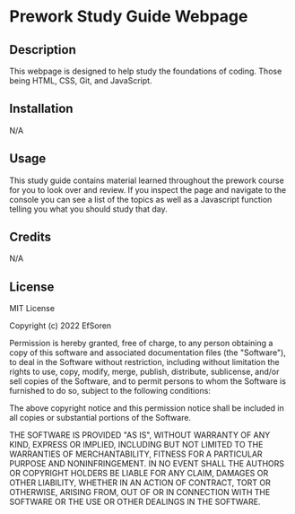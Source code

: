 # Prework Study Guide Webpage

## Description

This webpage is designed to help study the foundations of coding. Those being HTML, CSS, Git, and JavaScript.

## Installation

N/A

## Usage

This study guide contains material learned throughout the prework course for you to look over and review. If you inspect the page and navigate to the console you can see a list of the topics as well as a Javascript function telling you what you should study that day.

## Credits

N/A

## License

MIT License

Copyright (c) 2022 EfSoren

Permission is hereby granted, free of charge, to any person obtaining a copy
of this software and associated documentation files (the "Software"), to deal
in the Software without restriction, including without limitation the rights
to use, copy, modify, merge, publish, distribute, sublicense, and/or sell
copies of the Software, and to permit persons to whom the Software is
furnished to do so, subject to the following conditions:

The above copyright notice and this permission notice shall be included in all
copies or substantial portions of the Software.

THE SOFTWARE IS PROVIDED "AS IS", WITHOUT WARRANTY OF ANY KIND, EXPRESS OR
IMPLIED, INCLUDING BUT NOT LIMITED TO THE WARRANTIES OF MERCHANTABILITY,
FITNESS FOR A PARTICULAR PURPOSE AND NONINFRINGEMENT. IN NO EVENT SHALL THE
AUTHORS OR COPYRIGHT HOLDERS BE LIABLE FOR ANY CLAIM, DAMAGES OR OTHER
LIABILITY, WHETHER IN AN ACTION OF CONTRACT, TORT OR OTHERWISE, ARISING FROM,
OUT OF OR IN CONNECTION WITH THE SOFTWARE OR THE USE OR OTHER DEALINGS IN THE
SOFTWARE.

